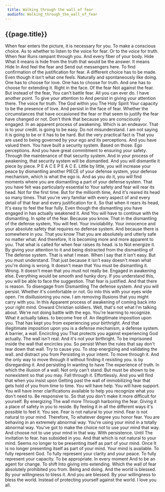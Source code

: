 ```yaml
---
 title: Walking through the wall of fear
 audiofn: Walking_through_the_wall_of_fear
---
```


## {{page.title}}

When fear enters the picture, it is necessary for you. To make a
conscious choice. As to whether to listen to the voice for fear. Or to
the voice for truth. When fear Runs rampant through you. And every fiber
of your body. Hide What it means is hide from the truth that would be
the answer. It means Hide In And feel the fear and Send out messengers
here. To find confirmation of the justification for fear. A different
choice has to be made. Even though it isn't what one feels. Naturally
and spontaneously like doing. One has to choose for love. One has to
choose for truth. And one has to choose for extending it. Right in the
face. Of the fear Not against the fear. But instead of the fear, You
can't battle fear. All you can ever do. I have another point. To give
your attention to And persist in giving your attention there. The voice
for truth. The God within you The Holy Spirit Your capacity to be the
presence of love. And persist in the face of fear. Whether the
circumstances that have occasioned the fear or that seem to justify the
fear have changed or not. Don't think that because you are consciously
engaged. In an apparent process of awakening. Which is an endeavor. That
is to your credit. is going to be easy. Do not misunderstand. I am not
saying it is going to be or it has to be hard. But the very practical
fact is That you are used to being governed by your ego and its
perceptions. And you have valued them. You have built a security system.
Based on those. Ego perceptions. And you have great commitment to
ensuring your safety. Through the maintenance of that security system.
And in your process of awakening, that security system will be
dismantled. And you will dismantle it piece by piece. P E A C E P E A C
E. Little by little, you will increase your peace by dismantling another
PIECE of your defense system, your defense mechanism, which is what the
ego is. And as you do it, you will find moments where you are
dismantling a part of your defense system. That you have felt was
particularly essential to Your safety and fear will rear its head. Not
for the first time. But for the millionth time, And it's reared its head
so many times. That you're very familiar with every aspect of and every
detail of that fear and every justification for it. So that when it
rears its head, It's easy to feel the fear fully. Even though the
dismantling you have engaged in has actually weakened it. And You will
have to continue with the dismantling. In spite of the fear. Because you
know. That in the dismantling of the defense system, You will feel. Your
inviolability. Your innocence and your absolute safety that requires no
defense system. And because there is somewhere in you. That you know
That you are absolutely and utterly safe no matter what. And therefore,
It is becoming more and more apparent to you. That what is called for
when fear raises its head. is to Not energize it. By giving your
attention to it and being distracted from the dismantling of The defense
system. That is what I mean. When I say that it isn't easy. But you must
understand. That just because it isn't easy doesn't mean what you're
doing is wrong. It doesn't mean that You must be dismantling it. Wrong.
It doesn't mean that you must not really be. Engaged in awakening else.
Everything would be smooth and hunky dory. If you understand this, you
will be able to face the suggestion. That fear is justified. And that
there is reason. To disengage from Dismantling The defense system. And
you will persist. Whether it's comfortable or not. Go into this with
your eyes wide open. I'm disillusioning you now. I am removing illusions
that you might carry with you. In this Apparent process of awakening of
coming back into your right mind. Onward Christian soldiers. Well,
that's not what I'm talking about. We're not doing battle with the ego.
You're learning to recognize. What it actually takes. to become free of.
An illegitimate imposition upon you. That has kept you from experiencing
your birthright. And that illegitimate imposition upon you is a defense
mechanism, a defense system. A barrier, a wall. Encircling you That
protects you against experiencing God actually. The wall isn't real. And
it's not your birthright. To be imprisoned inside the wall that
encircles you. So persist When the rules that say don't tear down that
wall. Try to cause you. To stop energizing and validating the wall. and
distract you from Persisting in your intent. To move through it. And the
only way to move through it without finding it resisting you. is by
disregarding it. And persisting In wanting to have The experience of
truth. In which the illusion of a wall. Not only can't stand. But must
be shown to be nonexistent so that you may. Fall through it.
Effortlessly. And you will find that when you insist upon Getting past
the wall of immobilizing fear that gets hold of you from time to time.
You will have help. You will have support. You will have inner
clarifications available to help you recognize what you don't need to.
Be responsive to. So that you don't make it more difficult for yourself.
By energizing The wall more Through harboring the fear. Giving it a
place of safety in you to reside. By feeling it in all the different
ways it's possible to feel it. You see. Fear is not natural to your
mind. Fear is not natural to your mind. Therefore, To whatever degree
you honor fear. You are behaving in an extremely abnormal way. You're
using your mind in a totally abnormal way. You've got to make the choice
not to use your mind that way. And choose not to use your mind in that
way. With persistence. Until The invitation to fear. has subsided in
you. And that which is not natural to your mind. Seems no longer to be
presenting itself as part of your mind. Once It is no longer presenting
itself as part of your mind. Your mind is available. To fully represent
God. To fully represent your clarity and your peace. To fully represent
your capacity. To be appropriate. In every moment And to be an agent for
change. To shift Into giving into extending. Which the wall of fear
absolutely prohibited you from. Being and doing. And the world is
blessed. By your willingness to bless it. And you are blessed. By your
willingness to bless the world. Instead of protecting yourself against
the world. I love you all.

